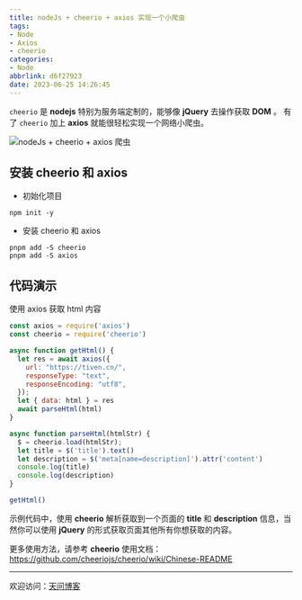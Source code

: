 ```yaml
---
title: nodeJs + cheerio + axios 实现一个小爬虫
tags:
- Node
- Axios
- cheerio
categories:
- Node
abbrlink: d6f27923
date: 2023-06-25 14:26:45
---
```


`cheerio` 是 **nodejs** 特别为服务端定制的，能够像 **jQuery** 去操作获取 **DOM** 。 有了 `cheerio` 加上 **axios** 就能很轻松实现一个网络小爬虫。  

![nodeJs + cheerio + axios 爬虫](https://tiven.cn/static/img/img-cheerio-01-MT5PpBQsl_YI16xUf1ijA.jpg)

## 安装 cheerio 和 axios

* 初始化项目

```shell
npm init -y
```

* 安装 cheerio 和 axios

```shell
pnpm add -S cheerio 
pnpm add -S axios 
```

## 代码演示

使用 axios 获取 html 内容

```js
const axios = require('axios')
const cheerio = require('cheerio')

async function getHtml() {
  let res = await axios({
    url: "https://tiven.cn/",
    responseType: "text",
    responseEncoding: "utf8",
  });
  let { data: html } = res
  await parseHtml(html)
}

async function parseHtml(htmlStr) {
  $ = cheerio.load(htmlStr);
  let title = $('title').text()
  let description = $('meta[name=description]').attr('content')
  console.log(title)
  console.log(description)
}

getHtml()
```

示例代码中，使用 **cheerio** 解析获取到一个页面的 **title** 和 **description** 信息，当然你可以使用 **jQuery** 的形式获取页面其他所有你想获取的内容。

更多使用方法，请参考 **cheerio** 使用文档：https://github.com/cheeriojs/cheerio/wiki/Chinese-README

---

欢迎访问：[天问博客](https://tiven.cn/p/d6f27923/ "天问博客-专注于大前端技术")

